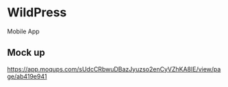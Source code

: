 # WildPress
Mobile App

## Mock up
https://app.moqups.com/sUdcCRbwuDBazJyuzso2enCyVZhKA8IE/view/page/ab419e941